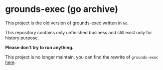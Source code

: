 # grounds-exec (go archive)

This project is the old version of grounds-exec written in `Go`.

This repository contains only unfinished business and still exist only for history purpose.

**Please don't try to run anything.**

This project is no longer maintain, you can find the rewrite of `grounds-exec`
[here](https://github.com/grounds/grounds-exec).


